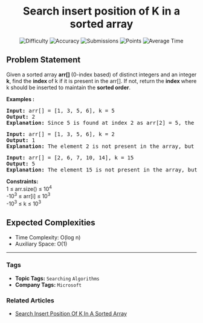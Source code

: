 <h1 align="center">Search insert position of K in a sorted array</h1>

<p align="center">
  <img alt="Difficulty" title="Difficulty" src="https://custom-icon-badges.demolab.com/badge/Difficulty: Easy-1F222E?style=for-the-badge&logoColor=white&logo=fire"/>
  <img alt="Accuracy" title="Accuracy" src="https://custom-icon-badges.demolab.com/badge/Accuracy: 38.99%25-1F222E?style=for-the-badge&logoColor=white&logo=target"/>
  <img alt="Submissions" title="Submissions" src="https://custom-icon-badges.demolab.com/badge/Submissions: 81K+-1F222E?style=for-the-badge&logoColor=white&logo=repo"/>
  <img alt="Points" title="Points" src="https://custom-icon-badges.demolab.com/badge/Points: 2-1F222E?style=for-the-badge&logoColor=white&logo=award"/>
  <img alt="Average Time" title="Average Time" src="https://custom-icon-badges.demolab.com/badge/Average%20Time: N/A-1F222E?style=for-the-badge&logoColor=white&logo=clock"/>
</p>

## Problem Statement

Given a sorted array <b>arr[] </b>(0-index based) of distinct integers and an integer <b>k</b>, find the <b>index </b>of k if it is present in the arr[]. If not, return the <b>index </b>where k should be inserted to maintain the <b>sorted order</b>.

<b>Examples :</b>

<pre><b>Input: </b>arr[] = [1, 3, 5, 6], k = 5<b>
Output: </b>2<b>
Explanation: </b>Since 5 is found at index 2 as arr[2] = 5, the output is 2.</pre>

<pre><b>Input: </b>arr[] = [1, 3, 5, 6], k = 2<b>
Output: </b>1<b>
Explanation: </b>The element 2 is not present in the array, but inserting it at index 1 will maintain the sorted order.</pre>

<pre><b>Input:</b> arr[] = [2, 6, 7, 10, 14], k = 15<br><b>Output:</b> 5<br><b>Explanation:</b> The element 15 is not present in the array, but inserting it after index 4 will maintain the sorted order.</pre>

<b>Constraints:<br></b>1 ≤ arr.size() ≤ 10<sup>4</sup><br>-10<sup>3</sup> ≤ arr[i] ≤ 10<sup>3</sup><br>-10<sup>3</sup> ≤ k ≤ 10<sup>3</sup>

## Expected Complexities
- Time Complexity: O(log n)
- Auxiliary Space: O(1)

<hr>

### Tags
- **Topic Tags:** `Searching` `Algorithms`
- **Company Tags:** `Microsoft`

### Related Articles
- [Search Insert Position Of K In A Sorted Array](https://www.geeksforgeeks.org/search-insert-position-of-k-in-a-sorted-array/)
